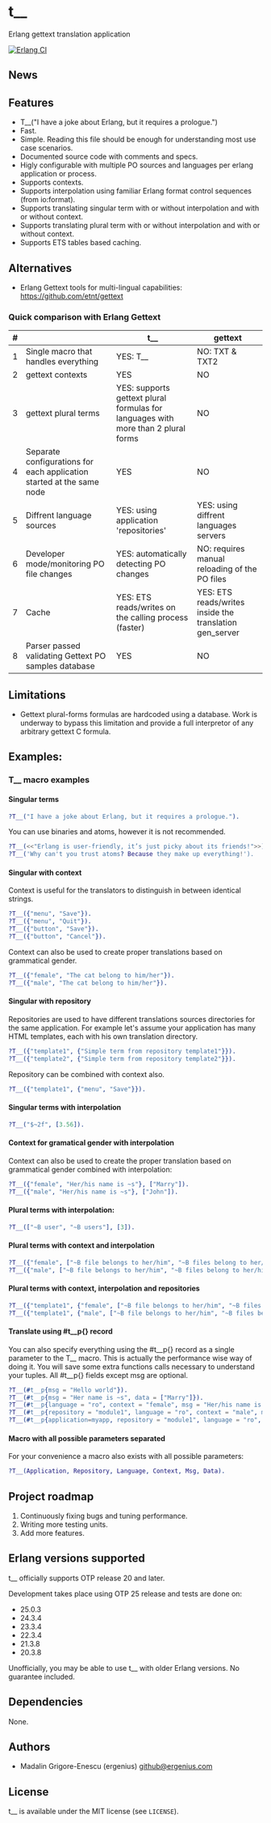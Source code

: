 # t__
Erlang gettext translation application

[![Erlang CI](https://github.com/ergenius/t__/actions/workflows/erlang.yml/badge.svg)](https://github.com/ergenius/t__/actions/workflows/erlang.yml)

## News

## Features
- T__("I have a joke about Erlang, but it requires a prologue.")
- Fast.
- Simple. Reading this file should be enough for understanding most use case scenarios.
- Documented source code with comments and specs.
- Higly configurable with multiple PO sources and languages per erlang application or process.
- Supports contexts.
- Supports interpolation using familiar Erlang format control sequences (from io:format).
- Supports translating singular term with or without interpolation and with or without context.
- Supports translating plural term with or without interpolation and with or without context.
- Supports ETS tables based caching.

## Alternatives

- Erlang Gettext tools for multi-lingual capabilities: https://github.com/etnt/gettext

### Quick comparison with Erlang Gettext

| #   | | t__ | gettext |
|-----| --- |-----|----|
| 1   | Single macro that handles everything | YES: T__| NO: TXT & TXT2 |
| 2   | gettext contexts | YES | NO |
| 3   | gettext plural terms | YES: supports gettext plural formulas for languages with more than 2 plural forms | NO |
| 4   | Separate configurations for each application started at the same node | YES | NO |
| 5   | Diffrent language sources | YES: using application 'repositories' | YES: using diffrent languages servers |
| 6   | Developer mode/monitoring PO file changes | YES: automatically detecting PO changes | NO: requires manual reloading of the PO files |
| 7   | Cache | YES: ETS reads/writes on the calling process (faster) | YES: ETS reads/writes inside the translation gen_server |
| 8   | Parser passed validating Gettext PO samples database | YES | NO |

## Limitations
- Gettext plural-forms formulas are hardcoded using a database. Work is underway to bypass this limitation and provide a full interpretor of any arbitrary gettext C formula.

## Examples:

### T__ macro examples

#### Singular terms

```erlang
?T__("I have a joke about Erlang, but it requires a prologue.").
```

You can use binaries and atoms, however it is not recommended.

```erlang
?T__(<<"Erlang is user-friendly, it’s just picky about its friends!">>).
?T__('Why can't you trust atoms? Because they make up everything!').
```

#### Singular with context

Context is useful for the translators to distinguish in between identical strings.

```erlang
?T__({"menu", "Save"}).
?T__({"menu", "Quit"}).
?T__({"button", "Save"}).
?T__({"button", "Cancel"}).
```

Context can also be used to create proper translations based on grammatical gender.

```erlang
?T__({"female", "The cat belong to him/her"}).
?T__({"male", "The cat belong to him/her"}).
```

#### Singular with repository

Repositories are used to have different translations sources directories for the same application.
For example let's assume your application has many HTML templates, each with his own translation directory.

```erlang
?T__({"template1", {"Simple term from repository template1"}}).
?T__({"template2", {"Simple term from repository template2"}}).
```

Repository can be combined with context also.

```erlang
?T__({"template1", {"menu", "Save"}}).
```

#### Singular terms with interpolation

```erlang
?T__("$~2f", [3.56]).
```

#### Context for gramatical gender with interpolation

Context can also be used to create the proper translation based on grammatical gender combined with interpolation:

```erlang
?T__({"female", "Her/his name is ~s"}, ["Marry"]).
?T__({"male", "Her/his name is ~s"}, ["John"]).
```

#### Plural terms with interpolation:

```erlang
?T__(["~B user", "~B users"], [3]).
```

#### Plural terms with context and interpolation

```erlang
?T__({"female", ["~B file belongs to her/him", "~B files belong to her/him"]}, [3]).
?T__({"male", ["~B file belongs to her/him", "~B files belong to her/him"]}, [3]).
```

#### Plural terms with context, interpolation and repositories

```erlang
?T__({"template1", {"female", ["~B file belongs to her/him", "~B files belong to her/him"]}}, [3]).
?T__({"template1", {"male", ["~B file belongs to her/him", "~B files belong to her/him"]}}, [3]).
```

#### Translate using #t__p{} record

You can also specify everything using the #t__p{} record as a single parameter to the T__ macro.
This is actually the performance wise way of doing it. You will save some extra functions calls necessary
to understand your tuples. All #t__p{} fields except msg are optional.

```erlang
?T__(#t__p{msg = "Hello world"}).
?T__(#t__p{msg = "Her name is ~s", data = ["Marry"]}).
?T__(#t__p{language = "ro", context = "female", msg = "Her/his name is ~s", data = ["Marry"]}).
?T__(#t__p{repository = "module1", language = "ro", context = "male", msg = "Her/his name is ~s", data = ["John"]}).
?T__(#t__p{application=myapp, repository = "module1", language = "ro", context = "female", msg = "Her/his name is ~s", data = ["Marry"]}).
```

#### Macro with all possible parameters separated

For your convenience a macro also exists with all possible parameters:

```erlang
?T__(Application, Repository, Language, Context, Msg, Data).
```

## Project roadmap

1. Continuously fixing bugs and tuning performance.
2. Writing more testing units.
3. Add more features.

## Erlang versions supported

t__ officially supports OTP release 20 and later.

Development takes place using OTP 25 release and tests are done on:
- 25.0.3
- 24.3.4
- 23.3.4
- 22.3.4
- 21.3.8
- 20.3.8

Unofficially, you may be able to use t__ with older Erlang versions. No guarantee included.

## Dependencies

None.

## Authors

- Madalin Grigore-Enescu (ergenius) <github@ergenius.com>

## License

t__ is available under the MIT license (see `LICENSE`).
